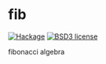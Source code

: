# fib

[![Hackage](https://img.shields.io/hackage/v/fib.svg)](https://hackage.haskell.org/package/fib)
[![BSD3 license](https://img.shields.io/badge/license-BSD3-blue.svg)](LICENSE)

fibonacci algebra